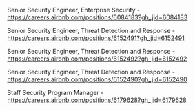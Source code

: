 Senior Security Engineer, Enterprise Security - https://careers.airbnb.com/positions/6084183?gh_jid=6084183

Senior Security Engineer, Threat Detection and Response - https://careers.airbnb.com/positions/6152491?gh_jid=6152491

Senior Security Engineer, Threat Detection and Response - https://careers.airbnb.com/positions/6152492?gh_jid=6152492

Senior Security Engineer, Threat Detection and Response - https://careers.airbnb.com/positions/6152490?gh_jid=6152490

Staff Security Program Manager - https://careers.airbnb.com/positions/6179628?gh_jid=6179628

